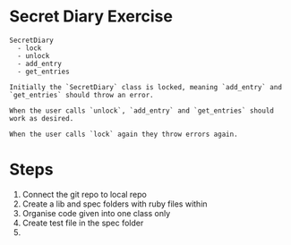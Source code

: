 # Secret Diary Exercise

```
SecretDiary
  - lock
  - unlock
  - add_entry
  - get_entries

Initially the `SecretDiary` class is locked, meaning `add_entry` and `get_entries` should throw an error.

When the user calls `unlock`, `add_entry` and `get_entries` should work as desired.

When the user calls `lock` again they throw errors again.
```
# Steps

1. Connect the git repo to local repo
2. Create a lib and spec folders with ruby files within
3. Organise code given into one class only
4. Create test file in the spec folder
5.
